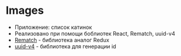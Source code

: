# Images
* Приложение: список катинок
* Реализовано при помощи боблиотек React, Rematch, uuid-v4
* [Rematch](https://github.com/rematch/rematch) - библиотека аналог Redux 
* [uuid-v4](https://www.npmjs.com/package/uuid-v4) - библиотека для генерации id 